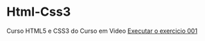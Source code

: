 # Html-Css3
 Curso HTML5 e CSS3 do Curso em Video
<a href="https://benignolopes47.github.io/Html-Css3/Exercicios/ex001/index.html">Executar o exercicio 001</a>